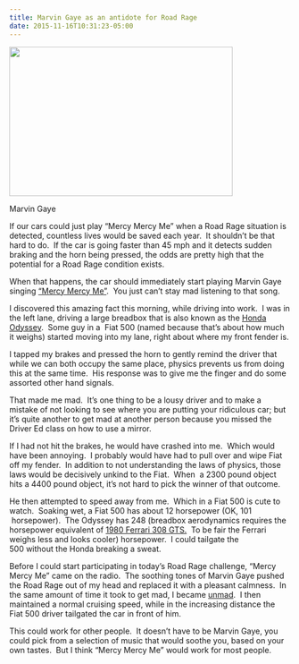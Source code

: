 ```yaml
---
title: Marvin Gaye as an antidote for Road Rage
date: 2015-11-16T10:31:23-05:00
---
```

<div style="width: 410px" class="wp-caption alignnone">
  <a href="http://www.dailymotion.com/video/xlh0k1_marvin-gaye-mercy-mercy-me-from-live-at-montreux-1980-dvd_music"><img loading="lazy" class="" src="https://i0.wp.com/www.rajapet.net/Other/2015-Blog/i-kSC4KkH/0/S/Marvin_Gaye_photo-S.jpg?resize=400%2C267" alt="" width="400" height="267"  /></a>
  
  <p class="wp-caption-text">
    Marvin Gaye
  </p>
</div>

If our cars could just play &#8220;Mercy Mercy Me&#8221; when a Road Rage situation is detected, countless lives would be saved each year.  It shouldn&#8217;t be that hard to do.  If the car is going faster than 45 mph and it detects sudden braking and the horn being pressed, the odds are pretty high that the potential for a Road Rage condition exists.

When that happens, the car should immediately start playing Marvin Gaye singing [&#8220;Mercy Mercy Me&#8221;](http://www.dailymotion.com/video/xlh0k1_marvin-gaye-mercy-mercy-me-from-live-at-montreux-1980-dvd_music).  You just can&#8217;t stay mad listening to that song.

I discovered this amazing fact this morning, while driving into work.  I was in the left lane, driving a large breadbox that is also known as the [Honda Odyssey](http://automobiles.honda.com/odyssey/).  Some guy in a  Fiat 500 (named because that&#8217;s about how much it weighs) started moving into my lane, right about where my front fender is.

I tapped my brakes and pressed the horn to gently remind the driver that while we can both occupy the same place, physics prevents us from doing this at the same time.  His response was to give me the finger and do some assorted other hand signals.

That made me mad.  It&#8217;s one thing to be a lousy driver and to make a mistake of not looking to see where you are putting your ridiculous car; but it&#8217;s quite another to get mad at another person because you missed the Driver Ed class on how to use a mirror.

If I had not hit the brakes, he would have crashed into me.  Which would have been annoying.  I probably would have had to pull over and wipe Fiat off my fender.  In addition to not understanding the laws of physics, those laws would be decisively unkind to the Fiat.  When  a 2300 pound object hits a 4400 pound object, it&#8217;s not hard to pick the winner of that outcome.

He then attempted to speed away from me.  Which in a Fiat 500 is cute to watch.  Soaking wet, a Fiat 500 has about 12 horsepower (OK, 101  horsepower).  The Odyssey has 248 (breadbox aerodynamics requires the horsepower equivalent of [1980 Ferrari 308 GTS.](http://www.automobile-catalog.com/curve/1980/1480175/ferrari_308_gts.html)  To be fair the Ferrari weighs less and looks cooler) horsepower.  I could tailgate the 500 without the Honda breaking a sweat.

Before I could start participating in today&#8217;s Road Rage challenge, &#8220;Mercy Mercy Me&#8221; came on the radio.  The soothing tones of Marvin Gaye pushed the Road Rage out of my head and replaced it with a pleasant calmness.  In the same amount of time it took to get mad, I became [unmad](http://www.urbandictionary.com/define.php?term=unmad).  I then maintained a normal cruising speed, while in the increasing distance the Fiat 500 driver tailgated the car in front of him.

This could work for other people.  It doesn&#8217;t have to be Marvin Gaye, you could pick from a selection of music that would soothe you, based on your own tastes.  But I think &#8220;Mercy Mercy Me&#8221; would work for most people.
